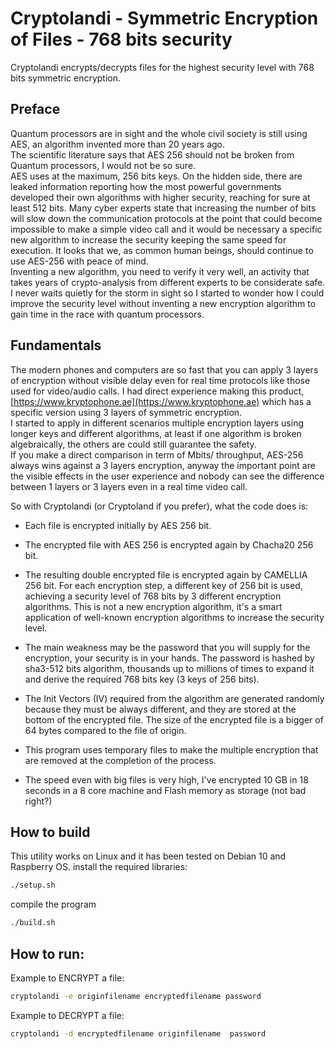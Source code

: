 # Cryptolandi - Symmetric Encryption of Files - 768 bits security

Cryptolandi encrypts/decrypts files for the highest security level with 768 bits symmetric encryption.  

## Preface
Quantum processors are in sight and the whole civil society is still using AES, an algorithm invented more than 20 years ago.    
The scientific literature says that AES 256 should not be broken from Quantum processors, I would not be so sure.  
AES uses at the maximum, 256 bits keys. On the hidden side, there are leaked information reporting how the most powerful governments developed their own algorithms with higher security, reaching for sure at least 512 bits.
Many cyber experts state that increasing the number of bits will slow down the communication protocols at the point that could become impossible to make a simple video call and it would be necessary a specific new algorithm to increase the security keeping the same speed for execution.
It looks that we, as common human beings, should continue to use AES-256 with peace of mind.  
Inventing a new algorithm, you need to verify it very well, an activity that takes years of crypto-analysis from different experts to be considerate safe.  
I never waits quietly for the storm in sight so I started to wonder how I could improve the security level without inventing a new encryption algorithm to gain time in the race with quantum processors. 

## Fundamentals

The modern phones and computers are so fast that you can apply 3 layers of encryption without visible delay even for real time protocols like those used for video/audio calls. 
I had direct experience making this product, [https://www.kryptophone.ae](https://www.kryptophone.ae) which has a specific version using 3 layers of symmetric encryption.  
I started to apply in different scenarios multiple encryption layers using longer keys and different algorithms, at least if one algorithm is broken algebraically, the others are could still guarantee the safety.  
If you make a direct comparison in term of Mbits/ throughput, AES-256 always wins against a 3 layers encryption, anyway the important point are the visible effects in the user experience and nobody can see the difference between 1 layers or 3 layers even in a real time video call.  

So with Cryptolandi (or Cryptoland if you prefer), what the code does is:

- Each file is encrypted initially by AES 256 bit.
- The encrypted file with AES 256 is encrypted again by Chacha20 256 bit.
- The resulting double encrypted file is encrypted again by CAMELLIA 256 bit.
For each encryption step, a different key of 256 bit is used, achieving a security level of 768 bits by 3 different encryption algorithms.
This is not a new encryption algorithm, it's a smart application of well-known encryption algorithms to increase the security level.

- The main weakness may be the password that you will supply for the encryption, your security is in your hands.  The password is hashed by sha3-512 bits algorithm, thousands up to millions of times to expand it and derive the required 768 bits key (3 keys of 256 bits).
- The Init Vectors (IV) required from the algorithm are generated randomly because they must be always different, and they are stored at the bottom of the encrypted file. The size of the encrypted file is a bigger of 64 bytes compared to the file of origin.  
- This program uses temporary files to make the multiple encryption that are removed at the completion of the process.
- The speed even with big files is very high, I've encrypted 10 GB in 18 seconds in a 8 core machine and Flash memory as storage (not bad right?)

## How to build
This utility works on Linux and it has been tested on Debian 10 and Raspberry OS.
install the required libraries:
```bash 
./setup.sh
```  
compile the program
```bash
./build.sh
```  
## How to run:
Example to ENCRYPT a file: 
```bash
cryptolandi -e originfilename encryptedfilename password
```  

Example to DECRYPT a file: 

```bash
cryptolandi -d encryptedfilename originfilename  password
```  




